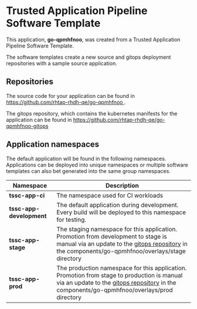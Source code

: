 # Trusted Application Pipeline Software Template

This application, **go-qpmhfnoo**, was created from a Trusted Application Pipeline Software Template.

The software templates create a new source and gitops deployment repositories with a sample source application. 

## Repositories

The source code for your application can be found in [https://github.com/rhtap-rhdh-qe/go-qpmhfnoo ](https://github.com/rhtap-rhdh-qe/go-qpmhfnoo ).
 
The gitops repository, which contains the kubernetes manifests for the application can be found in 
[https://github.com/rhtap-rhdh-qe/go-qpmhfnoo-gitops ](https://github.com/rhtap-rhdh-qe/go-qpmhfnoo-gitops ) 

## Application namespaces 

The default application will be found in the following namespaces. Applications can be deployed into unique namespaces or multiple software templates can also bet generated into the same group namespaces.  

|  Namespace   |  Description   |  
| -------- | -------- |
| **tssc-app-ci** | The namespace used for CI workloads |
| **tssc-app-development** | The default application during development. Every build will be deployed to this namespace for testing. |
| **tssc-app-stage** | The staging namespace for this application. Promotion from development to stage is manual via an update to the [gitops repository](https://github.com/rhtap-rhdh-qe/go-qpmhfnoo-gitops ) in the components/go-qpmhfnoo/overlays/stage directory |
| **tssc-app-prod** | The production namespace for this application. Promotion from stage to production is manual via an update to the [gitops repository](https://github.com/rhtap-rhdh-qe/go-qpmhfnoo-gitops ) in the components/go-qpmhfnoo/overlays/prod directory |